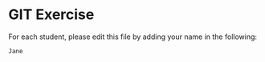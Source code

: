 # GIT Exercise

For each student, please edit this file by adding your name in the following:

```
Jane
```